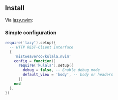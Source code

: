 ## Install

Via [lazy.nvim](https://github.com/folke/lazy.nvim):


### Simple configuration

```lua
require('lazy').setup({
  -- HTTP REST-Client Interface
  {
    'mistweaverco/kulala.nvim'
    config = function()
      require('kulala').setup({
        debug = false, -- Enable debug mode
        default_view = 'body', -- body or headers
      })
    end
  },
})
```
